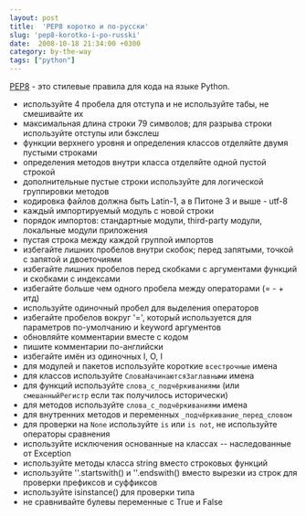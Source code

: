 ```yaml
---
layout: post
title:  'PEP8 коротко и по-русски'
slug: 'pep8-korotko-i-po-russki'
date:  2008-10-18 21:34:00 +0300
category: by-the-way
tags: ["python"]
---
```


[PEP8](http://www.python.org/dev/peps/pep-0008/) - это стилевые правила для кода на языке Python.

* используйте 4 пробела для отступа и не используйте табы, не смешивайте их
* максимальная длина строки 79 символов; для разрыва строки используйте отступы или бэкслеш
* функции верхнего уровня и определения классов отделяйте двумя пустыми строками
* определения методов внутри класса отделяйте одной пустой строкой
* дополнительные пустые строки используйте для логической группировки методов
* кодировка файлов должна быть Latin-1, а в Питоне 3 и выше - utf-8
* каждый импортируемый модуль с новой строки
* порядок импортов: стандартные модули, third-party модули, локальные модули приложения
* пустая строка между каждой группой импортов
* избегайте лишних пробелов внутри скобок; перед запятыми, точкой с запятой и двоеточиями
* избегайте лишних пробелов перед скобками с аргументами функций и скобками с индексами
* избегайте больше чем одного пробела между операторами (= - + итд)
* используйте одиночный пробел для выделения операторов
* избегайте пробелов вокруг '=', который используется для параметров по-умолчанию и keyword аргументов
* обновляйте комментарии вместе с кодом
* пишите комментарии по-английски
* избегайте имён из одиночных l, O, I
* для модулей и пакетов используйте короткие `всестрочные` имена
* для классов используйте `СловаНачинаютсяЗаглавными` имена
* для функций используйте `слова_с_подчёркиваниями` (или `смешанныйРегистр` если так получилось исторически)
* для методов используйте `слова_с_подчёркиваниями` имена
* для внутренних методов и переменных `_подчёркивание_перед_словом`
* для проверки на `None` используйте `is` или `is not`, не используйте операторы сравнения
* используйте исключения основанные на классах -- наследованные от Exception
* используйте методы класса string вместо строковых функций
* используйте ''.startswith() и ''.endswith() вместо вырезки из строк для проверки префиксов и суффиксов
* используйте isinstance() для проверки типа
* не сравнивайте булевы переменные с True и False


